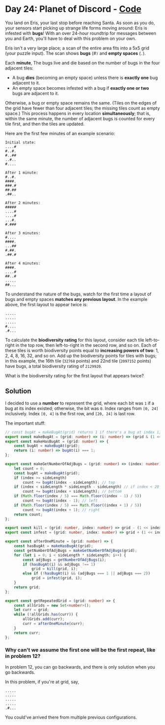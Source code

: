 # Day 24: Planet of Discord - [Code](24.ts)
You land on Eris, your last stop before reaching Santa. As soon as you do, your sensors start picking up strange life forms moving around: Eris is infested with **bugs**! With an over 24-hour roundtrip for messages between you and Earth, you'll have to deal with this problem on your own.

Eris isn't a very large place; a scan of the entire area fits into a 5x5 grid (your puzzle input). The scan shows **bugs** (#`)` and **empty spaces** (`.`).

Each **minute**, The bugs live and die based on the number of bugs in the four adjacent tiles:
* A bug **dies** (becoming an empty space) unless there is **exactly one** bug adjacent to it.
* An empty space becomes infested with a bug if **exactly one or two** bugs are adjacent to it.

Otherwise, a bug or empty space remains the same. (Tiles on the edges of the grid have fewer than four adjacent tiles; the missing tiles count as empty space.) This process happens in every location **simultaneously**; that is, within the same minute, the number of adjacent bugs is counted for every tile first, and then the tiles are updated.

Here are the first few minutes of an example scenario:

```
Initial state:
....#
#..#.
#..##
..#..
#....

After 1 minute:
#..#.
####.
###.#
##.##
.##..

After 2 minutes:
#####
....#
....#
...#.
#.###

After 3 minutes:
#....
####.
...##
#.##.
.##.#

After 4 minutes:
####.
....#
##..#
.....
##...
```

To understand the nature of the bugs, watch for the first time a layout of bugs and empty spaces **matches any previous layout**. In the example above, the first layout to appear twice is:

```
.....
.....
.....
#....
.#...
```

To calculate the **biodiversity rating** for this layout, consider each tile left-to-right in the top row, then left-to-right in the second row, and so on. Each of these tiles is worth biodiversity points equal to **increasing powers of two**: 1, 2, 4, 8, 16, 32, and so on. Add up the biodiversity points for tiles with bugs; in this example, the 16th tile (`32768` points) and 22nd tile (`2097152` points) have bugs, a total biodiversity rating of `2129920`.

What is the biodiversity rating for the first layout that appears twice?

## Solution
I decided to use a **number** to represent the grid, where each bit was `1` if a bug at its index existed; otherwise, the bit was `0`. Index ranges from `[0, 24]` inclusively. Index `[0, 4]` is the first row, and `[20, 24]` is last row.

The important stuff:

```typescript
// const bugAt = makeBugAt(grid) returns 1 if there's a bug at index i; 0 otherwise.
export const makeBugAt = (grid: number) => (i: number) => (grid & (1 << i)) >> i;
export const makeHasBugAt = (grid: number) => {
    const bugAt = makeBugAt(grid);
    return (i: number) => bugAt(i) === 1;
};

export const makeGetNumberOfAdjBugs = (grid: number) => (index: number) => {
    let count = 0;
    const bugAt = makeBugAt(grid);
    if (index >= sideLength)
        count += bugAt(index - sideLength); // top
    if (index < sideLength * sideLength - sideLength) // if index < 20
        count += bugAt(index + sideLength); // bottom
    if (Math.floor(index / 5) === Math.floor((index - 1) / 5))
        count += bugAt(index - 1); // left
    if (Math.floor(index / 5) === Math.floor((index + 1) / 5))
        count += bugAt(index + 1); // right
    return count;
};

export const kill = (grid: number, index: number) => grid - (1 << index);
export const infest = (grid: number, index: number) => grid + (1 << index);

export const afterOneMinute = (grid: number) => {
    const hasBugAt = makeHasBugAt(grid);
    const getNumberOfAdjBugs = makeGetNumberOfAdjBugs(grid);
    for (let i = 0; i < sideLength * sideLength; i++) {
        const adjBugs = getNumberOfAdjBugs(i);
        if (hasBugAt(i) && adjBugs !== 1)
            grid = kill(grid, i);
        else if (!hasBugAt(i) && (adjBugs === 1 || adjBugs === 2))
            grid = infest(grid, i);
    }
    return grid;
};

export const getRepeatedGrid = (grid: number) => {
    const allGrids = new Set<number>();
    let curr = grid;
    while (!allGrids.has(curr)) {
        allGrids.add(curr);
        curr = afterOneMinute(curr);
    }
    return curr;
};
```

### Why can't we assume the first one will be the first repeat, like in problem 12?
In problem 12, you can go backwards, and there is only solution when you go backwards.

In this problem, if you're at grid, say,

```
.....
.....
.....
.....
.#...
```

You could've arrived there from multiple previous configurations.

